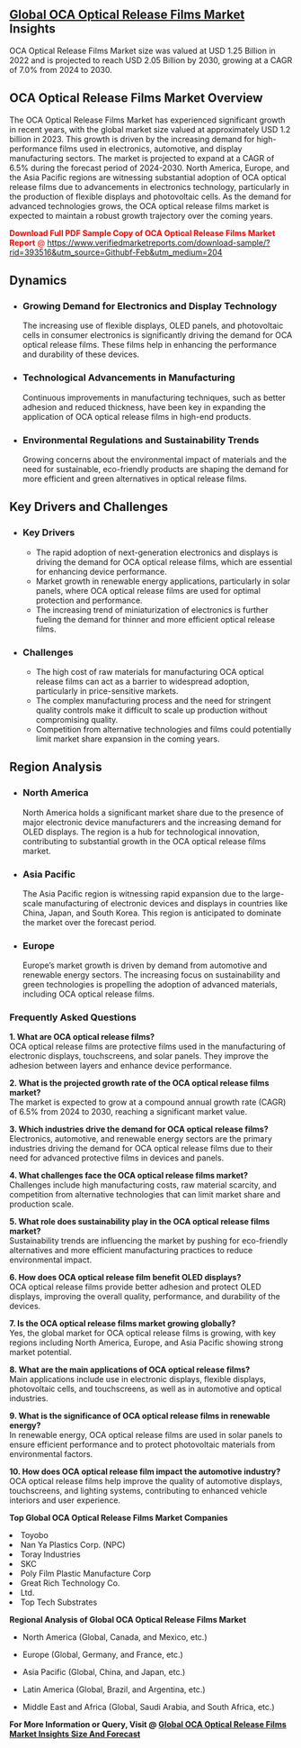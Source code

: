<h2><a href="https://www.verifiedmarketreports.com/download-sample/?rid=393516&amp;utm_source=Githubf&amp;utm_medium=204" target="_blank">Global OCA Optical Release Films Market</a> Insights</h2><p>OCA Optical Release Films Market size was valued at USD 1.25 Billion in 2022 and is projected to reach USD 2.05 Billion by 2030, growing at a CAGR of 7.0% from 2024 to 2030.</p><p> <h2>OCA Optical Release Films Market Overview</h2> <p>The OCA Optical Release Films Market has experienced significant growth in recent years, with the global market size valued at approximately USD 1.2 billion in 2023. This growth is driven by the increasing demand for high-performance films used in electronics, automotive, and display manufacturing sectors. The market is projected to expand at a CAGR of 6.5% during the forecast period of 2024-2030. North America, Europe, and the Asia Pacific regions are witnessing substantial adoption of OCA optical release films due to advancements in electronics technology, particularly in the production of flexible displays and photovoltaic cells. As the demand for advanced technologies grows, the OCA optical release films market is expected to maintain a robust growth trajectory over the coming years.</p> <p><p><span class=""><span style="color: #ff0000;"><strong>Download Full PDF Sample Copy of OCA Optical Release Films Market Report</strong> @ </span><a href="https://www.verifiedmarketreports.com/download-sample/?rid=393516&amp;utm_source=Githubf-Feb&amp;utm_medium=204" target="_blank">https://www.verifiedmarketreports.com/download-sample/?rid=393516&amp;utm_source=Githubf-Feb&amp;utm_medium=204</a></span></p></p> <h2>Dynamics</h2> <ul> <li><h3>Growing Demand for Electronics and Display Technology</h3> The increasing use of flexible displays, OLED panels, and photovoltaic cells in consumer electronics is significantly driving the demand for OCA optical release films. These films help in enhancing the performance and durability of these devices.</li> <li><h3>Technological Advancements in Manufacturing</h3> Continuous improvements in manufacturing techniques, such as better adhesion and reduced thickness, have been key in expanding the application of OCA optical release films in high-end products.</li> <li><h3>Environmental Regulations and Sustainability Trends</h3> Growing concerns about the environmental impact of materials and the need for sustainable, eco-friendly products are shaping the demand for more efficient and green alternatives in optical release films.</li> </ul> <h2>Key Drivers and Challenges</h2> <ul> <li><h3>Key Drivers</h3> <ul> <li>The rapid adoption of next-generation electronics and displays is driving the demand for OCA optical release films, which are essential for enhancing device performance.</li> <li>Market growth in renewable energy applications, particularly in solar panels, where OCA optical release films are used for optimal protection and performance.</li> <li>The increasing trend of miniaturization of electronics is further fueling the demand for thinner and more efficient optical release films.</li> </ul> </li> <li><h3>Challenges</h3> <ul> <li>The high cost of raw materials for manufacturing OCA optical release films can act as a barrier to widespread adoption, particularly in price-sensitive markets.</li> <li>The complex manufacturing process and the need for stringent quality controls make it difficult to scale up production without compromising quality.</li> <li>Competition from alternative technologies and films could potentially limit market share expansion in the coming years.</li> </ul> </li> </ul> <h2>Region Analysis</h2> <ul> <li><h3>North America</h3> North America holds a significant market share due to the presence of major electronic device manufacturers and the increasing demand for OLED displays. The region is a hub for technological innovation, contributing to substantial growth in the OCA optical release films market.</li> <li><h3>Asia Pacific</h3> The Asia Pacific region is witnessing rapid expansion due to the large-scale manufacturing of electronic devices and displays in countries like China, Japan, and South Korea. This region is anticipated to dominate the market over the forecast period.</li> <li><h3>Europe</h3> Europe’s market growth is driven by demand from automotive and renewable energy sectors. The increasing focus on sustainability and green technologies is propelling the adoption of advanced materials, including OCA optical release films.</li> </ul> <h3>Frequently Asked Questions</h3> <p><strong>1. What are OCA optical release films?</strong><br>OCA optical release films are protective films used in the manufacturing of electronic displays, touchscreens, and solar panels. They improve the adhesion between layers and enhance device performance.</p> <p><strong>2. What is the projected growth rate of the OCA optical release films market?</strong><br>The market is expected to grow at a compound annual growth rate (CAGR) of 6.5% from 2024 to 2030, reaching a significant market value.</p> <p><strong>3. Which industries drive the demand for OCA optical release films?</strong><br>Electronics, automotive, and renewable energy sectors are the primary industries driving the demand for OCA optical release films due to their need for advanced protective films in devices and panels.</p> <p><strong>4. What challenges face the OCA optical release films market?</strong><br>Challenges include high manufacturing costs, raw material scarcity, and competition from alternative technologies that can limit market share and production scale.</p> <p><strong>5. What role does sustainability play in the OCA optical release films market?</strong><br>Sustainability trends are influencing the market by pushing for eco-friendly alternatives and more efficient manufacturing practices to reduce environmental impact.</p> <p><strong>6. How does OCA optical release film benefit OLED displays?</strong><br>OCA optical release films provide better adhesion and protect OLED displays, improving the overall quality, performance, and durability of the devices.</p> <p><strong>7. Is the OCA optical release films market growing globally?</strong><br>Yes, the global market for OCA optical release films is growing, with key regions including North America, Europe, and Asia Pacific showing strong market potential.</p> <p><strong>8. What are the main applications of OCA optical release films?</strong><br>Main applications include use in electronic displays, flexible displays, photovoltaic cells, and touchscreens, as well as in automotive and optical industries.</p> <p><strong>9. What is the significance of OCA optical release films in renewable energy?</strong><br>In renewable energy, OCA optical release films are used in solar panels to ensure efficient performance and to protect photovoltaic materials from environmental factors.</p> <p><strong>10. How does OCA optical release film impact the automotive industry?</strong><br>OCA optical release films help improve the quality of automotive displays, touchscreens, and lighting systems, contributing to enhanced vehicle interiors and user experience.</p> </p><p><strong>Top Global OCA Optical Release Films Market Companies</strong></p><div data-test-id=""><p><li>Toyobo</li><li> Nan Ya Plastics Corp. (NPC)</li><li> Toray Industries</li><li> SKC</li><li> Poly Film Plastic Manufacture Corp</li><li> Great Rich Technology Co.</li><li>Ltd.</li><li> Top Tech Substrates</li></p><div><strong>Regional Analysis of&nbsp;Global OCA Optical Release Films Market</strong></div><ul><li dir="ltr"><p dir="ltr">North America&nbsp;(Global, Canada, and Mexico, etc.)</p></li><li dir="ltr"><p dir="ltr">Europe (Global, Germany, and France, etc.)</p></li><li dir="ltr"><p dir="ltr">Asia Pacific&nbsp;(Global, China, and Japan, etc.)</p></li><li dir="ltr"><p dir="ltr">Latin America&nbsp;(Global, Brazil, and Argentina, etc.)</p></li><li dir="ltr">Middle East and Africa&nbsp;(Global, Saudi Arabia, and South Africa, etc.)</li></ul><p><strong>For More Information or Query, Visit @&nbsp;</strong><strong><a href="https://www.verifiedmarketreports.com/product/oca-optical-release-films-market/?utm_source=Githubf&amp;utm_medium=204" target="_blank">Global OCA Optical Release Films Market Insights Size And Forecast</a></strong></p></div>
